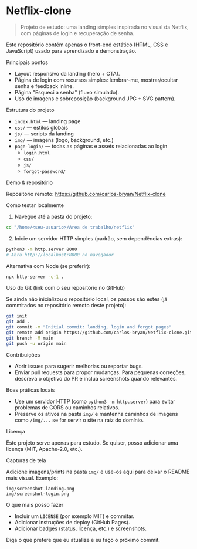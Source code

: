 # Netflix-clone

> Projeto de estudo: uma landing simples inspirada no visual da Netflix, com páginas de login e recuperação de senha.

Este repositório contém apenas o front-end estático (HTML, CSS e JavaScript) usado para aprendizado e demonstração.

Principais pontos

- Layout responsivo da landing (hero + CTA).
- Página de login com recursos simples: lembrar-me, mostrar/ocultar senha e feedback inline.
- Página "Esqueci a senha" (fluxo simulado).
- Uso de imagens e sobreposição (background JPG + SVG pattern).

Estrutura do projeto

- `index.html` — landing page
- `css/` — estilos globais
- `js/` — scripts da landing
- `img/` — imagens (logo, background, etc.)
- `page-login/` — todas as páginas e assets relacionadas ao login
  - `login.html`
  - `css/`
  - `js/`
  - `forgot-password/`

Demo & repositório

Repositório remoto: https://github.com/carlos-bryan/Netflix-clone

Como testar localmente

1) Navegue até a pasta do projeto:

```bash
cd "/home/<seu-usuario>/Área de trabalho/netflix"
```

2) Inicie um servidor HTTP simples (padrão, sem dependências extras):

```bash
python3 -m http.server 8000
# Abra http://localhost:8000 no navegador
```

Alternativa com Node (se preferir):

```bash
npx http-server -c-1 .
```

Uso do Git (link com o seu repositório no GitHub)

Se ainda não inicializou o repositório local, os passos são estes (já commitados no repositório remoto deste projeto):

```bash
git init
git add .
git commit -m "Initial commit: landing, login and forgot pages"
git remote add origin https://github.com/carlos-bryan/Netflix-clone.git
git branch -M main
git push -u origin main
```

Contribuições

- Abrir issues para sugerir melhorias ou reportar bugs.
- Enviar pull requests para propor mudanças. Para pequenas correções, descreva o objetivo do PR e inclua screenshots quando relevantes.

Boas práticas locais

- Use um servidor HTTP (como `python3 -m http.server`) para evitar problemas de CORS ou caminhos relativos.
- Preserve os ativos na pasta `img/` e mantenha caminhos de imagens como `/img/...` se for servir o site na raiz do domínio.

Licença

Este projeto serve apenas para estudo. Se quiser, posso adicionar uma licença (MIT, Apache-2.0, etc.).

Capturas de tela

Adicione imagens/prints na pasta `img/` e use-os aqui para deixar o README mais visual. Exemplo:

```
img/screenshot-landing.png
img/screenshot-login.png
```

O que mais posso fazer

- Incluir um `LICENSE` (por exemplo MIT) e commitar.
- Adicionar instruções de deploy (GitHub Pages).
- Adicionar badges (status, licença, etc.) e screenshots.

Diga o que prefere que eu atualize e eu faço o próximo commit.
